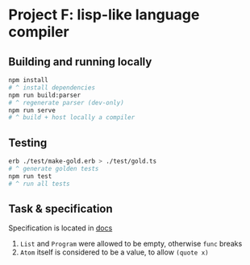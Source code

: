 # Project F: lisp-like language compiler

## Building and running locally
```bash
npm install
# ^ install dependencies
npm run build:parser
# ^ regenerate parser (dev-only)
npm run serve
# ^ build + host locally a compiler
```

## Testing
```bash
erb ./test/make-gold.erb > ./test/gold.ts
# ^ generate golden tests
npm run test
# ^ run all tests
```

## Task & specification
Specification is located in [docs](doc/spec.pdf)

1. `List` and `Program` were allowed to be empty, otherwise `func` breaks
2. `Atom` itself is considered to be a value, to allow `(quote x)`
